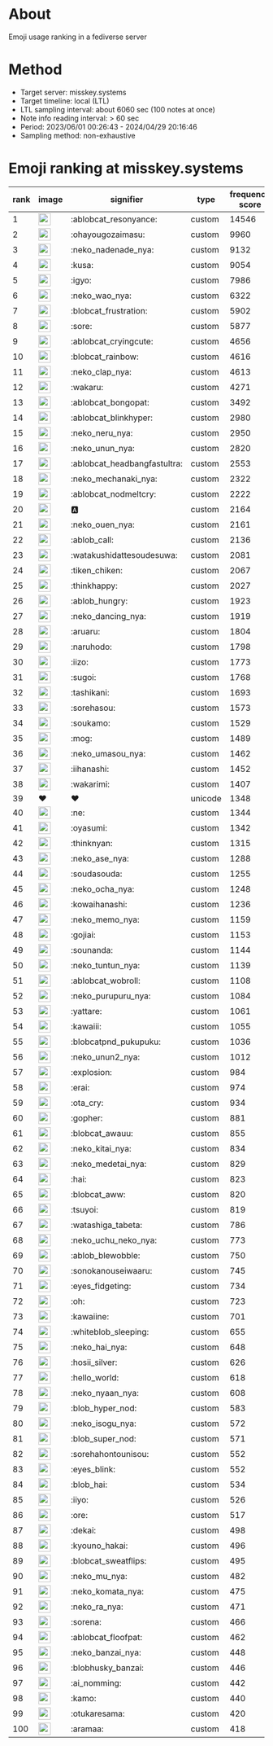 # About
Emoji usage ranking in a fediverse server

# Method
- Target server: misskey.systems
- Target timeline: local (LTL)
- LTL sampling interval: about 6060 sec (100 notes at once)
- Note info reading interval: > 60 sec
- Period: 2023/06/01 00:26:43 - 2024/04/29 20:16:46 
- Sampling method: non-exhaustive

# Emoji ranking at misskey.systems

|rank|image|signifier|type|frequency score|
|----|----|----|----|----|
|1|<img height="24" src="https://misskey.systems/emoji/ablobcat_resonyance.webp">|:ablobcat_resonyance:|custom|14546|
|2|<img height="24" src="https://misskey.systems/emoji/ohayougozaimasu.webp">|:ohayougozaimasu:|custom|9960|
|3|<img height="24" src="https://misskey.systems/emoji/neko_nadenade_nya.webp">|:neko_nadenade_nya:|custom|9132|
|4|<img height="24" src="https://misskey.systems/emoji/kusa.webp">|:kusa:|custom|9054|
|5|<img height="24" src="https://misskey.systems/emoji/igyo.webp">|:igyo:|custom|7986|
|6|<img height="24" src="https://misskey.systems/emoji/neko_wao_nya.webp">|:neko_wao_nya:|custom|6322|
|7|<img height="24" src="https://misskey.systems/emoji/blobcat_frustration.webp">|:blobcat_frustration:|custom|5902|
|8|<img height="24" src="https://misskey.systems/emoji/sore.webp">|:sore:|custom|5877|
|9|<img height="24" src="https://misskey.systems/emoji/ablobcat_cryingcute.webp">|:ablobcat_cryingcute:|custom|4656|
|10|<img height="24" src="https://misskey.systems/emoji/blobcat_rainbow.webp">|:blobcat_rainbow:|custom|4616|
|11|<img height="24" src="https://misskey.systems/emoji/neko_clap_nya.webp">|:neko_clap_nya:|custom|4613|
|12|<img height="24" src="https://misskey.systems/emoji/wakaru.webp">|:wakaru:|custom|4271|
|13|<img height="24" src="https://misskey.systems/emoji/ablobcat_bongopat.webp">|:ablobcat_bongopat:|custom|3492|
|14|<img height="24" src="https://misskey.systems/emoji/ablobcat_blinkhyper.webp">|:ablobcat_blinkhyper:|custom|2980|
|15|<img height="24" src="https://misskey.systems/emoji/neko_neru_nya.webp">|:neko_neru_nya:|custom|2950|
|16|<img height="24" src="https://misskey.systems/emoji/neko_unun_nya.webp">|:neko_unun_nya:|custom|2820|
|17|<img height="24" src="https://misskey.systems/emoji/ablobcat_headbangfastultra.webp">|:ablobcat_headbangfastultra:|custom|2553|
|18|<img height="24" src="https://misskey.systems/emoji/neko_mechanaki_nya.webp">|:neko_mechanaki_nya:|custom|2322|
|19|<img height="24" src="https://misskey.systems/emoji/ablobcat_nodmeltcry.webp">|:ablobcat_nodmeltcry:|custom|2222|
|20|<img height="24" src="https://misskey.systems/emoji/a.webp">|:a:|custom|2164|
|21|<img height="24" src="https://misskey.systems/emoji/neko_ouen_nya.webp">|:neko_ouen_nya:|custom|2161|
|22|<img height="24" src="https://misskey.systems/emoji/ablob_call.webp">|:ablob_call:|custom|2136|
|23|<img height="24" src="https://misskey.systems/emoji/watakushidattesoudesuwa.webp">|:watakushidattesoudesuwa:|custom|2081|
|24|<img height="24" src="https://misskey.systems/emoji/tiken_chiken.webp">|:tiken_chiken:|custom|2067|
|25|<img height="24" src="https://misskey.systems/emoji/thinkhappy.webp">|:thinkhappy:|custom|2027|
|26|<img height="24" src="https://misskey.systems/emoji/ablob_hungry.webp">|:ablob_hungry:|custom|1923|
|27|<img height="24" src="https://misskey.systems/emoji/neko_dancing_nya.webp">|:neko_dancing_nya:|custom|1919|
|28|<img height="24" src="https://misskey.systems/emoji/aruaru.webp">|:aruaru:|custom|1804|
|29|<img height="24" src="https://misskey.systems/emoji/naruhodo.webp">|:naruhodo:|custom|1798|
|30|<img height="24" src="https://misskey.systems/emoji/iizo.webp">|:iizo:|custom|1773|
|31|<img height="24" src="https://misskey.systems/emoji/sugoi.webp">|:sugoi:|custom|1768|
|32|<img height="24" src="https://misskey.systems/emoji/tashikani.webp">|:tashikani:|custom|1693|
|33|<img height="24" src="https://misskey.systems/emoji/sorehasou.webp">|:sorehasou:|custom|1573|
|34|<img height="24" src="https://misskey.systems/emoji/soukamo.webp">|:soukamo:|custom|1529|
|35|<img height="24" src="https://misskey.systems/emoji/mog.webp">|:mog:|custom|1489|
|36|<img height="24" src="https://misskey.systems/emoji/neko_umasou_nya.webp">|:neko_umasou_nya:|custom|1462|
|37|<img height="24" src="https://misskey.systems/emoji/iihanashi.webp">|:iihanashi:|custom|1452|
|38|<img height="24" src="https://misskey.systems/emoji/wakarimi.webp">|:wakarimi:|custom|1407|
|39|❤|❤|unicode|1348|
|40|<img height="24" src="https://misskey.systems/emoji/ne.webp">|:ne:|custom|1344|
|41|<img height="24" src="https://misskey.systems/emoji/oyasumi.webp">|:oyasumi:|custom|1342|
|42|<img height="24" src="https://misskey.systems/emoji/thinknyan.webp">|:thinknyan:|custom|1315|
|43|<img height="24" src="https://misskey.systems/emoji/neko_ase_nya.webp">|:neko_ase_nya:|custom|1288|
|44|<img height="24" src="https://misskey.systems/emoji/soudasouda.webp">|:soudasouda:|custom|1255|
|45|<img height="24" src="https://misskey.systems/emoji/neko_ocha_nya.webp">|:neko_ocha_nya:|custom|1248|
|46|<img height="24" src="https://misskey.systems/emoji/kowaihanashi.webp">|:kowaihanashi:|custom|1236|
|47|<img height="24" src="https://misskey.systems/emoji/neko_memo_nya.webp">|:neko_memo_nya:|custom|1159|
|48|<img height="24" src="https://misskey.systems/emoji/gojiai.webp">|:gojiai:|custom|1153|
|49|<img height="24" src="https://misskey.systems/emoji/sounanda.webp">|:sounanda:|custom|1144|
|50|<img height="24" src="https://misskey.systems/emoji/neko_tuntun_nya.webp">|:neko_tuntun_nya:|custom|1139|
|51|<img height="24" src="https://misskey.systems/emoji/ablobcat_wobroll.webp">|:ablobcat_wobroll:|custom|1108|
|52|<img height="24" src="https://misskey.systems/emoji/neko_purupuru_nya.webp">|:neko_purupuru_nya:|custom|1084|
|53|<img height="24" src="https://misskey.systems/emoji/yattare.webp">|:yattare:|custom|1061|
|54|<img height="24" src="https://misskey.systems/emoji/kawaiii.webp">|:kawaiii:|custom|1055|
|55|<img height="24" src="https://misskey.systems/emoji/blobcatpnd_pukupuku.webp">|:blobcatpnd_pukupuku:|custom|1036|
|56|<img height="24" src="https://misskey.systems/emoji/neko_unun2_nya.webp">|:neko_unun2_nya:|custom|1012|
|57|<img height="24" src="https://misskey.systems/emoji/explosion.webp">|:explosion:|custom|984|
|58|<img height="24" src="https://misskey.systems/emoji/erai.webp">|:erai:|custom|974|
|59|<img height="24" src="https://misskey.systems/emoji/ota_cry.webp">|:ota_cry:|custom|934|
|60|<img height="24" src="https://misskey.systems/emoji/gopher.webp">|:gopher:|custom|881|
|61|<img height="24" src="https://misskey.systems/emoji/blobcat_awauu.webp">|:blobcat_awauu:|custom|855|
|62|<img height="24" src="https://misskey.systems/emoji/neko_kitai_nya.webp">|:neko_kitai_nya:|custom|834|
|63|<img height="24" src="https://misskey.systems/emoji/neko_medetai_nya.webp">|:neko_medetai_nya:|custom|829|
|64|<img height="24" src="https://misskey.systems/emoji/hai.webp">|:hai:|custom|823|
|65|<img height="24" src="https://misskey.systems/emoji/blobcat_aww.webp">|:blobcat_aww:|custom|820|
|66|<img height="24" src="https://misskey.systems/emoji/tsuyoi.webp">|:tsuyoi:|custom|819|
|67|<img height="24" src="https://misskey.systems/emoji/watashiga_tabeta.webp">|:watashiga_tabeta:|custom|786|
|68|<img height="24" src="https://misskey.systems/emoji/neko_uchu_neko_nya.webp">|:neko_uchu_neko_nya:|custom|773|
|69|<img height="24" src="https://misskey.systems/emoji/ablob_blewobble.webp">|:ablob_blewobble:|custom|750|
|70|<img height="24" src="https://misskey.systems/emoji/sonokanouseiwaaru.webp">|:sonokanouseiwaaru:|custom|745|
|71|<img height="24" src="https://misskey.systems/emoji/eyes_fidgeting.webp">|:eyes_fidgeting:|custom|734|
|72|<img height="24" src="https://misskey.systems/emoji/oh.webp">|:oh:|custom|723|
|73|<img height="24" src="https://misskey.systems/emoji/kawaiine.webp">|:kawaiine:|custom|701|
|74|<img height="24" src="https://misskey.systems/emoji/whiteblob_sleeping.webp">|:whiteblob_sleeping:|custom|655|
|75|<img height="24" src="https://misskey.systems/emoji/neko_hai_nya.webp">|:neko_hai_nya:|custom|648|
|76|<img height="24" src="https://misskey.systems/emoji/hosii_silver.webp">|:hosii_silver:|custom|626|
|77|<img height="24" src="https://misskey.systems/emoji/hello_world.webp">|:hello_world:|custom|618|
|78|<img height="24" src="https://misskey.systems/emoji/neko_nyaan_nya.webp">|:neko_nyaan_nya:|custom|608|
|79|<img height="24" src="https://misskey.systems/emoji/blob_hyper_nod.webp">|:blob_hyper_nod:|custom|583|
|80|<img height="24" src="https://misskey.systems/emoji/neko_isogu_nya.webp">|:neko_isogu_nya:|custom|572|
|81|<img height="24" src="https://misskey.systems/emoji/blob_super_nod.webp">|:blob_super_nod:|custom|571|
|82|<img height="24" src="https://misskey.systems/emoji/sorehahontounisou.webp">|:sorehahontounisou:|custom|552|
|83|<img height="24" src="https://misskey.systems/emoji/eyes_blink.webp">|:eyes_blink:|custom|552|
|84|<img height="24" src="https://misskey.systems/emoji/blob_hai.webp">|:blob_hai:|custom|534|
|85|<img height="24" src="https://misskey.systems/emoji/iiyo.webp">|:iiyo:|custom|526|
|86|<img height="24" src="https://misskey.systems/emoji/ore.webp">|:ore:|custom|517|
|87|<img height="24" src="https://misskey.systems/emoji/dekai.webp">|:dekai:|custom|498|
|88|<img height="24" src="https://misskey.systems/emoji/kyouno_hakai.webp">|:kyouno_hakai:|custom|496|
|89|<img height="24" src="https://misskey.systems/emoji/blobcat_sweatflips.webp">|:blobcat_sweatflips:|custom|495|
|90|<img height="24" src="https://misskey.systems/emoji/neko_mu_nya.webp">|:neko_mu_nya:|custom|482|
|91|<img height="24" src="https://misskey.systems/emoji/neko_komata_nya.webp">|:neko_komata_nya:|custom|475|
|92|<img height="24" src="https://misskey.systems/emoji/neko_ra_nya.webp">|:neko_ra_nya:|custom|471|
|93|<img height="24" src="https://misskey.systems/emoji/sorena.webp">|:sorena:|custom|466|
|94|<img height="24" src="https://misskey.systems/emoji/ablobcat_floofpat.webp">|:ablobcat_floofpat:|custom|462|
|95|<img height="24" src="https://misskey.systems/emoji/neko_banzai_nya.webp">|:neko_banzai_nya:|custom|448|
|96|<img height="24" src="https://misskey.systems/emoji/blobhusky_banzai.webp">|:blobhusky_banzai:|custom|446|
|97|<img height="24" src="https://misskey.systems/emoji/ai_nomming.webp">|:ai_nomming:|custom|442|
|98|<img height="24" src="https://misskey.systems/emoji/kamo.webp">|:kamo:|custom|440|
|99|<img height="24" src="https://misskey.systems/emoji/otukaresama.webp">|:otukaresama:|custom|420|
|100|<img height="24" src="https://misskey.systems/emoji/aramaa.webp">|:aramaa:|custom|418|
